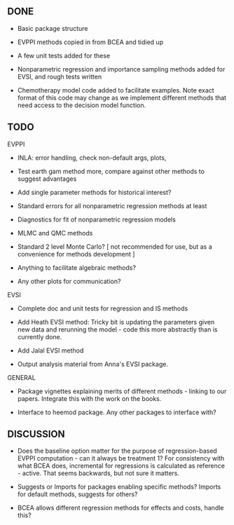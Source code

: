 ## DONE

* Basic package structure

* EVPPI methods copied in from BCEA and tidied up

* A few unit tests added for these 

* Nonparametric regression and importance sampling methods added for EVSI, and rough tests written

* Chemotherapy model code added to facilitate examples. Note exact format of this code may change as we implement different methods that need access to the decision model function. 


## TODO

EVPPI

* INLA: error handling, check non-default args, plots, 

* Test earth gam method more, compare against other methods to suggest advantages 

* Add single parameter methods for historical interest? 

* Standard errors for all nonparametric regression methods at least 

* Diagnostics for fit of nonparametric regression models 

* MLMC and QMC methods

* Standard 2 level Monte Carlo? [ not recommended for use, but as a convenience for methods development ] 

* Anything to facilitate algebraic methods?

* Any other plots for communication?

EVSI 

* Complete doc and unit tests for regression and IS methods 

* Add Heath EVSI method: Tricky bit is updating the parameters given new data and rerunning the model - code this more abstractly than is currently done.

* Add Jalal EVSI method

* Output analysis material from Anna's EVSI package.

GENERAL

* Package vignettes explaining merits of different methods - linking to our papers.  Integrate this with the work on the books. 

* Interface to heemod package.  Any other packages to interface with? 


## DISCUSSION 

* Does the baseline option matter for the purpose of regression-based EVPPI computation - can it always be treatment 1?   For consistency with what BCEA does, incremental for regressions is calculated as reference - active.  That seems backwards, but not sure it matters.

* Suggests or Imports for packages enabling specific methods?   Imports for default methods, suggests for others? 

* BCEA allows different regression methods for effects and costs, handle this? 
